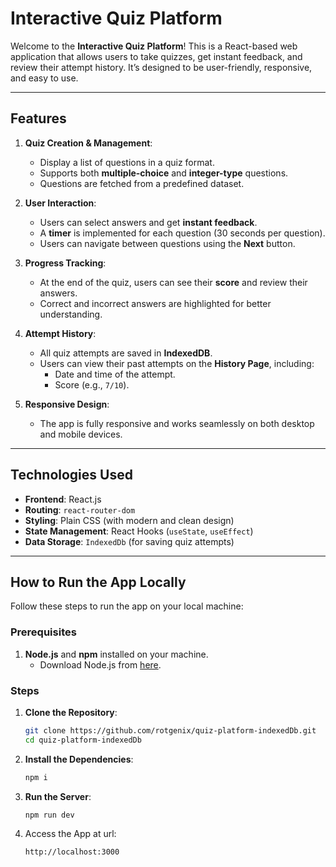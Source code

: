 # Interactive Quiz Platform

Welcome to the **Interactive Quiz Platform**! This is a React-based web application that allows users to take quizzes, get instant feedback, and review their attempt history. It’s designed to be user-friendly, responsive, and easy to use.

---

## **Features**

1. **Quiz Creation & Management**:
   - Display a list of questions in a quiz format.
   - Supports both **multiple-choice** and **integer-type** questions.
   - Questions are fetched from a predefined dataset.

2. **User Interaction**:
   - Users can select answers and get **instant feedback**.
   - A **timer** is implemented for each question (30 seconds per question).
   - Users can navigate between questions using the **Next** button.

3. **Progress Tracking**:
   - At the end of the quiz, users can see their **score** and review their answers.
   - Correct and incorrect answers are highlighted for better understanding.

4. **Attempt History**:
   - All quiz attempts are saved in **IndexedDB**.
   - Users can view their past attempts on the **History Page**, including:
     - Date and time of the attempt.
     - Score (e.g., `7/10`).

5. **Responsive Design**:
   - The app is fully responsive and works seamlessly on both desktop and mobile devices.

---

## **Technologies Used**

- **Frontend**: React.js
- **Routing**: `react-router-dom`
- **Styling**: Plain CSS (with modern and clean design)
- **State Management**: React Hooks (`useState`, `useEffect`)
- **Data Storage**: `IndexedDb` (for saving quiz attempts)

---

## **How to Run the App Locally**

Follow these steps to run the app on your local machine:

### **Prerequisites**
1. **Node.js** and **npm** installed on your machine.
   - Download Node.js from [here](https://nodejs.org/).

### **Steps**
1. **Clone the Repository**:
   ```bash
   git clone https://github.com/rotgenix/quiz-platform-indexedDb.git
   cd quiz-platform-indexedDb
2. **Install the Dependencies**:
   ```bash
   npm i
3. **Run the Server**:
   ```bash
   npm run dev
4. Access the App at url:
   ```bash
   http://localhost:3000
   
